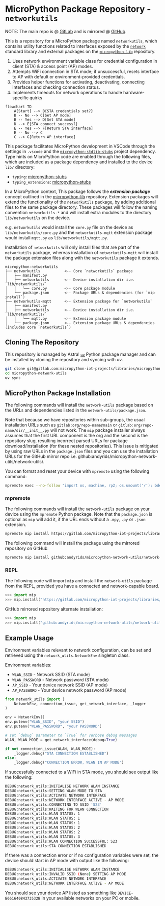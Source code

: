 # MicroPython Package Repository - `networkutils`

NOTE: The main repo is @ [GitLab](https://gitlab.com/micropython-iot-projects/libraries/micropython-networkutils) and is mirrored @ [GitHub](https://github.com/andyrids/micropython-networkutils).

This is a repository for a MicroPython package named `networkutils`, which contains utility functions related to interfaces exposed by the [`network`](https://docs.micropython.org/en/latest/library/network.html#module-network) standard library and external packages on the [`micropython-lib`](https://github.com/micropython/micropython-lib) repository.

1. Uses network environment variable class for credential configuration in client (STA) & access point (AP) modes.
2. Attempts WiFi connection in STA mode; if unsuccessful, resets interface to AP with default or environment-provided credentials.
3. Provides helper functions for activating, deactivating, connecting interfaces and checking connection status.
4. Implements timeouts for network operations to handle hardware-specific quirks

```mermaid
flowchart TD
    A[Start] --> B{STA credentials set?}
    B -- No --> C[Set AP mode]
    B -- Yes --> D[Set STA mode]
    D --> E{STA connect success?}
    E -- Yes --> F[Return STA interface]
    E -- No --> C
    C --> G[Return AP interface]
```

This package facilitates MicroPython development in VSCode through the settings in `.vscode` and the [`micropython-stdlib-stubs`](https://github.com/Josverl/micropython-stubs) project dependency. Type hints on MicroPython code are enabled through the following files, which are included as a package dependency and installed to the device `lib/` directory:

* `typing`: [micropython-stubs](https://raw.githubusercontent.com/Josverl/micropython-stubs/refs/heads/main/mip/typing.py)
* `typing_extensions`: [micropython-stubs](https://raw.githubusercontent.com/Josverl/micropython-stubs/refs/heads/main/mip/typing_extensions.py)

In a MicroPython context, This package follows the ***extension package*** concept outlined in the [micropython-lib](https://github.com/micropython/micropython-lib) repository. Extension packages will extend the functionality of the `networkutils` package, by adding additional files to the same package directory. These packages will follow the naming convention `networkutils-*` and will install extra modules to the directory `lib/networkutils` on the device.

e.g. `networkutils` would install the `core.py` file on the device as `lib/networkutils/core.py` and the `networkutils-mqtt` extension package would install `mqtt.py` as `lib/networkutils/mqtt.py`.

Installation of `networkutils` will only install files that are part of the `networkutils` package, whereas installation of `networkutils-mqtt` will install the package extension files along with the `networkutils` package it extends.

```text
micropython-networkutils
├── networkutils           <-- Core `networkutils` package
│   ├── manifest.py
│   ├── networkutils       <-- Device installation dir i.e. `lib/networkutils/`
│   │   └── core.py        <-- Core package module
│   └── package.json       <-- Package URLs & dependencies (for `mip install`)
├── networkutils-mqtt      <-- Extension package for `networkutils`
│   ├── manifest.py
│   ├── networkutils       <-- Device installation dir i.e. `lib/networkutils/`
│   │   └── mqtt.py        <-- Extension package module
│   └── package.json       <-- Extension package URLs & dependencies (includes core `networkutils`)
```

## Cloning The Repository

This repository is managed by Astral [`uv`](https://docs.astral.sh/uv/) Python package manager and can be installed by cloning the repository and syncing with uv.

```sh
git clone git@gitlab.com:micropython-iot-projects/libraries/micropython-network-utils.git
cd micropython-network-utils
uv sync
```

## MicroPython Package Installation

The following commands will install the `network-utils` package based on the URLs and dependencies listed in the `network-utils/package.json`.

Note that because we have repositories within sub-groups, the usual installation URLs such as `gitlab:org/repo-name@main` or `gitlab:org/repo-name/dir/__init__.py` will not work. The `mip` package installer always assumes that the first URL component is the org and the second is the repository slug, resulting incorrect parsed URLs for package download/installation (for these nested repositories). This issue is mitigated by using raw URLs in the `package.json` files and you can use the installation URLs for the GitHub mirror repo i.e. github:andyrids/micropython-network-utils/network-utils/.

You can format and reset your device with `mpremote` using the following command:

```sh
mpremote exec --no-follow "import os, machine, rp2; os.umount('/'); bdev = rp2.Flash(); os.VfsLfs2.mkfs(bdev, progsize=256); vfs = os.VfsLfs2(bdev, progsize=256); os.mount(vfs, '/'); machine.reset()"
```

### mpremote

The following commands will install the `network-utils` package on your device using the `mpremote` Python package. Note that the `package.json` is optional as `mip` will add it, if the URL ends without a `.mpy`, `.py` or `.json` extension.

```sh
mpremote mip install https://gitlab.com/micropython-iot-projects/libraries/micropython-network-utils/-/raw/HEAD/network-utils/package.json
```

The following command will install the package using the mirrored repository on GitHub:

```sh
mpremote mip install github:andyrids/micropython-network-utils/network-utils/
```

### REPL

The following code will import `mip` and install the `network-utils` package from the REPL, provided you have a connected and network-capable board.

```python
>>> import mip
>>> mip.install("https://gitlab.com/micropython-iot-projects/libraries/micropython-network-utils/-/raw/HEAD/network-utils/package.json")
```

GitHub mirrored repository alternate installation:

```python
>>> import mip
>>> mip.install("github:andyrids/micropython-network-utils/network-utils/")
```

## Example Usage

Environment variables relevant to network configuration, can be set and retrieved using the `network_utils.NetworkEnv` singleton class.

Environment variables:

* `WLAN_SSID` - Network SSID (STA mode)
* `WLAN_PASSWORD` - Network password (STA mode)
* `AP_SSID` - Your device network SSID (AP mode)
* `AP_PASSWORD` - Your device network password (AP mode)

```python
from network_utils import (
    NetworkEnv, connection_issue, get_network_interface, _logger
)

env = NetworkEnv()
env.putenv("WLAN_SSID", "your SSID")
env.putenv("WLAN_PASSWORD", "your PASSWORD")

# set `debug` parameter to `True` for verbose debug messages
WLAN, WLAN_MODE = get_network_interface(debug=True)

if not connection_issue(WLAN, WLAN_MODE):
    _logger.debug("STA CONNECTION ESTABLISHED")
else:
    _logger.debug("CONNECTION ERROR, WLAN IN AP MODE")
```

If successfully connected to a WiFi in STA mode, you should see output like the following:

```sh
DEBUG:network_utils:INITIALISE NETWORK WLAN INSTANCE
DEBUG:network_utils:SETTING WLAN MODE TO STA
DEBUG:network_utils:ACTIVATE NETWORK INTERFACE
DEBUG:network_utils:NETWORK INTERFACE ACTIVE - AP MODE
DEBUG:network_utils:CONNECTING TO SSID 'S23'
DEBUG:network_utils:WAITING FOR WLAN CONNECTION
DEBUG:network_utils:WLAN STATUS: 1
DEBUG:network_utils:WLAN STATUS: 1
DEBUG:network_utils:WLAN STATUS: 1
DEBUG:network_utils:WLAN STATUS: 2
DEBUG:network_utils:WLAN STATUS: 2
DEBUG:network_utils:WLAN STATUS: 3
DEBUG:network_utils:WLAN CONNECTION SUCCESSFUL: S23
DEBUG:network_utils:STA CONNECTION ESTABLISHED
```

If there was a connection error or if no configuration variables were set, the device should start in AP mode with output like the following:

```sh
DEBUG:network_utils:INITIALISE NETWORK WLAN INSTANCE
DEBUG:network_utils:INVALID SSID (None) SETTING AP MODE
DEBUG:network_utils:ACTIVATE NETWORK INTERFACE
DEBUG:network_utils:NETWORK INTERFACE ACTIVE - AP MODE
```

You should see your device AP listed as something like `DEVICE-E66164084373532B` in your available networks on your PC or mobile.

